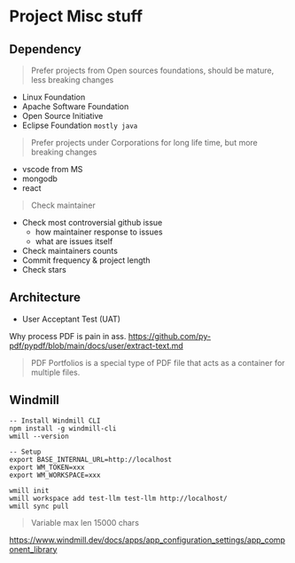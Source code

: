 # Project Misc stuff

## Dependency

> Prefer projects from Open sources foundations, should be mature, less breaking changes

- Linux Foundation
- Apache Software Foundation
- Open Source Initiative
- Eclipse Foundation `mostly java`

> Prefer projects under Corporations for long life time, but more breaking changes

- vscode from MS
- mongodb
- react

> Check maintainer

- Check most controversial github issue
  - how maintainer response to issues
  - what are issues itself
- Check maintainers counts
- Commit frequency & project length
- Check stars

## Architecture

- User Acceptant Test (UAT)

Why process PDF is pain in ass.
<https://github.com/py-pdf/pypdf/blob/main/docs/user/extract-text.md>

> PDF Portfolios is a special type of PDF file that acts as a container for multiple files.

## Windmill

```bs
-- Install Windmill CLI
npm install -g windmill-cli
wmill --version

-- Setup
export BASE_INTERNAL_URL=http://localhost
export WM_TOKEN=xxx
export WM_WORKSPACE=xxx

wmill init
wmill workspace add test-llm test-llm http://localhost/
wmill sync pull
```

> Variable max len 15000 chars

<https://www.windmill.dev/docs/apps/app_configuration_settings/app_component_library>
